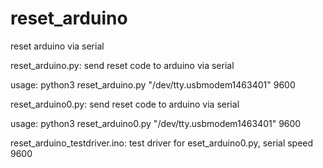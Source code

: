 # reset_arduino
reset arduino via serial

reset_arduino.py: send reset code to arduino via serial

usage: python3 reset_arduino.py "/dev/tty.usbmodem1463401" 9600

reset_arduino0.py:  send reset code to arduino via serial

usage: python3 reset_arduino0.py "/dev/tty.usbmodem1463401" 9600

reset_arduino_testdriver.ino: test driver for eset_arduino0.py, serial speed 9600

